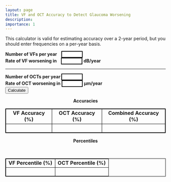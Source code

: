 ```yaml
---
layout: page
title: VF and OCT Accuracy to Detect Glaucoma Worsening
description: 
importance: 1
---
```

<style>
table, th, td {
  border:1px solid black;
}

label {
  display: inline;
  clear: left;
  text-align: left;
  outline: none;
}

input[type="value"] {
  outline: none !important;
  display: inline;
  width: 9ch;
  text-align: center;
  border: 2px solid black;
  border-radius: 0px;
}

</style>
<body>
  This calculator is valid for estimating accuracy over a 2-year period, but you should enter frequencies on a per-year basis. 
  <p></p>
    <div class="form-group">
      <label id="vfFreq-label" for="vfFreq"><b>Number of VFs per year &nbsp;&nbsp;</b></label>
      <input
        type="value"
        name="vfFreq"
        id="vfFreqInput"
        class="form-control"
        required
      >
    </div>
    <div class="form-group">
      <label id="measurementInVF1-label" for="measurementInVF1"> <b>Rate of VF worsening in &nbsp;&nbsp;</b></label>
      <input
        type="value"
        name="measurementInVF1"
        id="measurementInputVF1"
        class="form-control"
        required
      >
      <b>dB/year</b>
      <!-- <label id="measurementInVF2-label" for="measurementInVF2"></label>
      <input
        type="value"
        name="measurementInVF2"
        id="measurementInputVF2"
        class="form-control"
      >
      <b>percentile (50<sup>th</sup> to 99<sup>th</sup>)</b> -->
    </div>
    <hr>
    <div class="form-group">
      <label id="octFreq-label" for="octFreq"><b>Number of OCTs per year  </b></label>
      <input
        type="value"
        name="octFreq"
        id="octFreqInput"
        class="form-control"
        required
      >
    </div> 
    <div class="form-group">
      <label id="measurementInOCT1-label" for="measurementInOCT1"><b>Rate of OCT worsening in </b></label>
      <input
        type="value"
        name="measurementInOCT1"
        id="measurementInputOCT1"
        class="form-control"
        required
      >
      <b>µm/year</b>
      <!-- <label id="measurementInOCT2-label" for="measurementInOCT2"></label>
      <input
        type="value"
        name="measurementInOCT2"
        id="measurementInputOCT2"
        class="form-control"
      >
      <b>percentile (50<sup>th</sup> to 99<sup>th</sup>)</b> -->
    </div>

<div class="buttondiv">
  <button type="button" id="submit" class="submit-button" 
    onclick="getInputValue()">Calculate</button>
</div>

<p></p>
<div class="eqnAnswer"><center>
  <p id= "result"><b>Accuracies</b></p></center></div>

<table class="tb" id="accuracyTable" style="width:100%">
  <tr>
    <td style="text-align:center"><b>VF Accuracy (%)</b></td>
    <td style="text-align:center"><b>OCT Accuracy (%)</b></td>
    <td style="text-align:center"><b>Combined Accuracy (%)</b></td>
  </tr>
  <tr>
    <td style="text-align:center">&nbsp;</td>
    <td style="text-align:center">&nbsp;</td>
    <td style="text-align:center">&nbsp;</td>
  </tr>
</table>
<p><center><b>Percentiles</b></center></p>
<br>

<table class="tb" id="pctTable" style="width:100%">
  <tr>
    <td style="text-align:center"><b>VF Percentile (%)</b></td>
    <td style="text-align:center"><b>OCT Percentile (%)</b></td>
  </tr>
  <tr>
    <td style="text-align:center">&nbsp;</td>
    <td style="text-align:center">&nbsp;</td>
  </tr>
</table>

<script> 
// Function to return the index of the closest number in an array.
function closest(num, arr) {
  var curr = arr[0];
  var curr_idx = 0;
  var diff = Math.abs(num - curr);
  for (var val = 0; val < arr.length; val++) {
    var newdiff = Math.abs(num - arr[val]);
    if (newdiff < diff) {
      diff = newdiff;
      curr = arr[val];
      curr_idx = val;
    }
  }
  return curr_idx;
}

// Function to calculate the  percent correct based on our paper.
function accuracyEqn(smp, lookup_idx, lookup_type) {
  // Need to multiply the frequency value by 2 to make it on the rate of 2 years instead of the input 1 year
  smp = smp * 2;
  if (lookup_type == 'vf') {
    // Lookup table for the three vf coefficients
    const vf_lookup = {
      coef1 : [0.190479757,0.223652646,0.240565754,0.25506804,0.268316951,0.278997972,0.286546959,0.294022053,0.299776696,0.306077907,0.312791273,0.320444755,0.328436473,0.336484647,0.345284608,0.354453719,0.363793116,0.370818444,0.378462381,0.38688114,0.395880937,0.402951587,0.411322427,0.41998632,0.428177898,0.437260048,0.445671172,0.454137583,0.462847222,0.471153507,0.479536375,0.487988654,0.496396101,0.50478851,0.513602547,0.522089676,0.530245102,0.53885268,0.54736018,0.555686883,0.564053794,0.572725508,0.580857411,0.589373409,0.597666194,0.605872789,0.614307008,0.623002664,0.631558161,0.639744857],
      coef2 : [-0.06041798,-0.066359787,-0.074531655,-0.080669621,-0.084999058,-0.085814752,-0.084099306,-0.082535574,-0.079634789,-0.076995367,-0.073601837,-0.07120895,-0.068627667,-0.066425077,-0.064331883,-0.062588237,-0.06118427,-0.058473066,-0.0558686,-0.054109654,-0.053016401,-0.050437505,-0.048861819,-0.047637771,-0.045879454,-0.045139835,-0.043517384,-0.042098482,-0.04078574,-0.039490299,-0.03807006,-0.03704648,-0.036178284,-0.035116476,-0.034529478,-0.033730731,-0.032743137,-0.031969275,-0.031330375,-0.030424242,-0.029747191,-0.029353868,-0.028280956,-0.027641885,-0.026793469,-0.025912759,-0.025431125,-0.02527389,-0.024962652,-0.024181651],
      coef3 : [0.045527569,0.047352334,0.04889447,0.049296853,0.049339206,0.048587534,0.046924293,0.045291282,0.043245747,0.041354745,0.039502305,0.038044452,0.036682253,0.035357956,0.034332855,0.03340215,0.032585995,0.031353617,0.030159661,0.029229359,0.028542603,0.027370194,0.026603544,0.025993015,0.025164408,0.024632628,0.023926903,0.023263134,0.022680439,0.022084466,0.021467283,0.020900937,0.020391343,0.019910315,0.01954054,0.019102851,0.018571945,0.018185832,0.017786483,0.017378583,0.01700327,0.016717034,0.016261021,0.01590464,0.01549048,0.015100516,0.014797525,0.01458047,0.014318877,0.013954276],
    };
    var coef1 = vf_lookup['coef1'][lookup_idx];
    var coef2 = vf_lookup['coef2'][lookup_idx];
    var coef3 = vf_lookup['coef3'][lookup_idx];
  } else {
    // Lookup table for the three oct coefficients
    const oct_lookup = {
      coef1 : [0.822690159,0.793945489,0.730533405,0.589983103,0.533914205,0.491102554,0.458007414,0.431223757,0.420185995,0.414983281,0.412228807,0.412641231,0.415463034,0.419753292,0.423068375,0.428292969,0.436120729,0.442247358,0.449541672,0.457060536,0.463816713,0.469437265,0.475638675,0.482555582,0.489221053,0.495829808,0.502234568,0.509338581,0.516922551,0.524523218,0.532081511,0.539844431,0.5473206,0.555056817,0.562926995,0.571086904,0.579001527,0.585931753,0.594183503,0.601886015,0.609985808,0.617472844,0.625352327,0.633011309,0.641304675,0.649346536,0.656971262,0.664899912,0.672521023,0.680167706],
      coef2 : [-0.008314292,-0.032211032,-0.004467137,0.03043717,0.008564705,-0.020894607,-0.044184804,-0.050345584,-0.056031653,-0.06024591,-0.060154992,-0.061197386,-0.06071026,-0.059746806,-0.059179924,-0.058264602,-0.057989043,-0.056471821,-0.055329258,-0.054658946,-0.053177686,-0.051272196,-0.049749402,-0.048142539,-0.046890517,-0.04538224,-0.043532434,-0.042026527,-0.040957929,-0.039786755,-0.03855801,-0.037523299,-0.036745078,-0.035532288,-0.034532526,-0.0338042,-0.032851818,-0.031625267,-0.03123376,-0.030439212,-0.029864763,-0.028887948,-0.028216255,-0.027475399,-0.027342323,-0.02696894,-0.026231624,-0.025883057,-0.025363683,-0.024688808],
      coef3 : [0.012032007,0.018014356,0.012613292,0.011711992,0.022474625,0.0331204,0.039687026,0.040200388,0.040566082,0.040634876,0.03973449,0.039018301,0.038152903,0.037290654,0.036253457,0.03527301,0.034704043,0.033741618,0.03300032,0.032375419,0.031521536,0.030433141,0.029466941,0.028545242,0.027795006,0.02692258,0.025972371,0.025116939,0.024501165,0.023903164,0.023258957,0.022651519,0.022122248,0.02155156,0.020999924,0.02055514,0.020047982,0.019420669,0.019078847,0.018591768,0.018230707,0.017714526,0.01734582,0.016909745,0.016646404,0.016356228,0.015924305,0.015619082,0.015273325,0.014877935],
    };
    var coef1 = oct_lookup['coef1'][lookup_idx];
    var coef2 = oct_lookup['coef2'][lookup_idx];
    var coef3 = oct_lookup['coef3'][lookup_idx];
  }
  return 100*(coef1 + coef2*Math.log(smp) + coef3*(Math.log(smp))**2);
}

// Calculate combined accuracy of vf and oct.
function combinedAccuracy(vf_percent_correct, oct_percent_correct) {
  vf_cd = vf_percent_correct / 100;
  oct_vd = oct_percent_correct / 100;
  return 100*(vf_cd + oct_vd - (vf_cd*oct_vd));
}

// Function that handles the main information flow to perform the calculations.
function calculateAccuracy(vf_freq, oct_freq, vf_measurement_input, oct_measurement_input) {
  // VF Tables
  const vf_percentiles = [0.99,0.98,0.97,0.96,0.95,0.94,0.93,0.92,0.91,0.9,0.89,0.88,0.87,0.86,0.85,0.84,0.83,0.82,0.81,0.8,0.79,0.78,0.77,0.76,0.75,0.74,0.73,0.72,0.71,0.7,0.69,0.68,0.67,0.66,0.65,0.64,0.63,0.62,0.61,0.6,0.59,0.58,0.57,0.56,0.55,0.54,0.53,0.52,0.51,0.5];
  const db_pyear = [-2.375374179,-1.87072991,-1.55882768,-1.354906634,-1.209968329,-1.10005846,-1.004460165,-0.922879731,-0.850669103,-0.788616302,-0.73812498,-0.694618166,-0.657602418,-0.622323225,-0.594619155,-0.569041382,-0.545408203,-0.51918586,-0.495643593,-0.474408781,-0.455362716,-0.43417603,-0.41702764,-0.401546448,-0.38535631,-0.370813706,-0.357395279,-0.344351564,-0.332899923,-0.32056724,-0.30908592,-0.296439662,-0.284030788,-0.273758069,-0.263631487,-0.253395759,-0.242297973,-0.2336445,-0.223724021,-0.215218543,-0.206087714,-0.197988734,-0.189993294,-0.182100379,-0.174189643,-0.166953802,-0.159186689,-0.151801921,-0.144212655,-0.137260077];
  // OCT Tables
  const oct_percentiles = [0.99,0.98,0.97,0.96,0.95,0.94,0.93,0.92,0.91,0.9,0.89,0.88,0.87,0.86,0.85,0.84,0.83,0.82,0.81,0.8,0.79,0.78,0.77,0.76,0.75,0.74,0.73,0.72,0.71,0.7,0.69,0.68,0.67,0.66,0.65,0.64,0.63,0.62,0.61,0.6,0.59,0.58,0.57,0.56,0.55,0.54,0.53,0.52,0.51,0.5];
  const mic_pyear = [-59.10676741,-21.06141589,-10.61985367,-6.43719542,-4.867978254,-3.929476474,-3.29888707,-2.868740323,-2.575112527,-2.348728534,-2.172631297,-2.020366034,-1.899064351,-1.797026962,-1.68954472,-1.602117914,-1.533984613,-1.464555097,-1.407078688,-1.350655596,-1.296282342,-1.237350255,-1.181807662,-1.134068909,-1.088528277,-1.04379893,-1.000612736,-0.961338114,-0.92650516,-0.894411349,-0.862917964,-0.831970156,-0.798927213,-0.772183197,-0.7445282,-0.718996287,-0.69435203,-0.664350749,-0.639762671,-0.61411954,-0.591691858,-0.566843864,-0.546191311,-0.522478076,-0.500657912,-0.48070557,-0.457669937,-0.436351304,-0.415084497,-0.39408508];
  var vf_change = 0;
  var oct_change = 0;
  // Calculate VF information
  var vf_lookup_idx = closest(vf_measurement_input, db_pyear);
  vf_change = vf_percentiles[vf_lookup_idx] * 100;
  // Calculate OCT information
  var oct_lookup_idx = closest(oct_measurement_input, mic_pyear);
  oct_change = oct_percentiles[oct_lookup_idx] * 100;
  
  // Use the accuracy equations to calculate percent correct for everything
  var vf_percent_correct = accuracyEqn(vf_freq, vf_lookup_idx, 'vf');
  var oct_percent_correct = accuracyEqn(oct_freq, oct_lookup_idx, 'oct');
  var combined_percent_correct = combinedAccuracy(vf_percent_correct, oct_percent_correct);
  return [vf_percent_correct, vf_change, oct_percent_correct, oct_change, combined_percent_correct];
}

// Get number of significant figures from inputs - MUST be string
function getSignificantDigitCount(n) {
  var dec_sent = false;
  // If input has a decimal place, set flag to true and append "1" to the end of it.
  // This is a hack around JavaScript engine automatically converting "1.00" to "1"
  // but now it will accurately keep it as "1.001" and then we subtract 1 sig fig at the end if flag is true.
  if (n.indexOf(".") != -1) {
    n += 1
    dec_sent = true;
  }
  n = Math.abs(n.replace(".", "")); //remove decimal and make positive
  if (n == 0) return 0;
  while (n != 0 && n % 10 == 0) n /= 10; //kill the 0s at the end of n
  if (dec_sent) {
    return Math.floor(Math.log(n) / Math.LN10)
  }
  return Math.floor(Math.log(n) / Math.LN10) + 1; //get number of digits
}

// This is where all the values from the page are actually read in and then the table values are updated. 
function getInputValue() {
  // Read in all inputs
  var vf_freq = Math.round(document.getElementById("vfFreqInput").value);
  var vf_rate = document.getElementById("measurementInputVF1").value;
  var oct_freq = Math.round(document.getElementById("octFreqInput").value);
  var oct_rate = document.getElementById("measurementInputOCT1").value;
  // Flags to check if only VF or only OCT info has been input
  var only_vf = false;
  var only_oct = false;
  // First check if VF is the only thing that has been input
  if (!oct_freq && !oct_rate) {
    only_vf = true;
    var min_sigs = getSignificantDigitCount(vf_rate);
  // Then check if OCT is the only thing that has been input
  } else if (!vf_freq && !vf_rate) {
    only_oct = true;
    var min_sigs = getSignificantDigitCount(oct_rate);
  } else {
    // Get significant figures for rounding later (ignoring frequency inputs since they are integers)
    vf_rate_sigs = getSignificantDigitCount(vf_rate);
    oct_rate_sigs = getSignificantDigitCount(oct_rate);
    var min_sigs = Math.min(vf_rate_sigs, oct_rate_sigs);
  }

  // Calculate accuracies
  var pct_array = calculateAccuracy(vf_freq, oct_freq, vf_rate, oct_rate);
  var vf_percent_correct = pct_array[0];
  var vf_change = pct_array[1];
  var oct_percent_correct = pct_array[2];
  var oct_change = pct_array[3];
  var combined_percent_correct = pct_array[4];
  //Round decimal places of accuracies to minimum sig figs from above
  vf_percent_correct = vf_percent_correct.toPrecision(min_sigs);
  oct_percent_correct = oct_percent_correct.toPrecision(min_sigs);
  combined_percent_correct = combined_percent_correct.toPrecision(min_sigs);
  // Update tables
  var acc_table = document.getElementById('accuracyTable');
  var pct_table = document.getElementById('pctTable');
  if (only_vf) {
    acc_table.rows[1].cells[0].innerHTML = vf_percent_correct;
    acc_table.rows[1].cells[1].innerHTML = "";
    acc_table.rows[1].cells[2].innerHTML = "";
    pct_table.rows[1].cells[0].innerHTML = vf_change;
    pct_table.rows[1].cells[1].innerHTML = "";
  } else if (only_oct) {
    acc_table.rows[1].cells[0].innerHTML = "";
    acc_table.rows[1].cells[1].innerHTML = oct_percent_correct;
    acc_table.rows[1].cells[2].innerHTML = "";
    pct_table.rows[1].cells[0].innerHTML = "";
    pct_table.rows[1].cells[1].innerHTML = oct_change.toPrecision(2);
  } else {
    acc_table.rows[1].cells[0].innerHTML = vf_percent_correct;
    acc_table.rows[1].cells[1].innerHTML = oct_percent_correct;
    acc_table.rows[1].cells[2].innerHTML = combined_percent_correct;
    pct_table.rows[1].cells[0].innerHTML = vf_change;
    pct_table.rows[1].cells[1].innerHTML = oct_change.toPrecision(2);
  }
  
} 
</script>
</body>